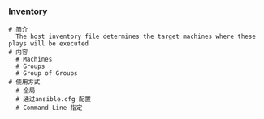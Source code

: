 ### Inventory

    # 简介
      The host inventory file determines the target machines where these plays will be executed
    # 内容
      # Machines
      # Groups
      # Group of Groups
    # 使用方式
      # 全局
      # 通过ansible.cfg 配置
      # Command Line 指定

